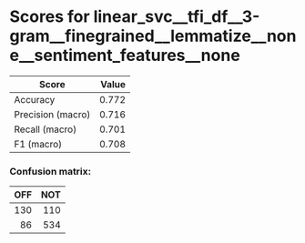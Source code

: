 # Scores for linear_svc__tfi_df__3-gram__finegrained__lemmatize__none__sentiment_features__none
|      Score      |Value|
|-----------------|----:|
|Accuracy         |0.772|
|Precision (macro)|0.716|
|Recall (macro)   |0.701|
|F1 (macro)       |0.708|

### Confusion matrix:
|OFF|NOT|
|--:|--:|
|130|110|
| 86|534|
